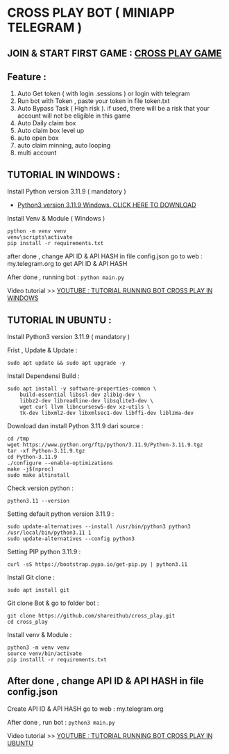 # CROSS PLAY BOT ( MINIAPP TELEGRAM )

## JOIN & START FIRST GAME : [ CROSS PLAY GAME ](https://t.me/cross_play_bot/app?startapp=w03BvSL9)

## Feature :
1. Auto Get token ( with login .sessions ) or login with telegram
2. Run bot with Token , paste your token in file token.txt
3. Auto Bypass Task ( High risk ). if used, there will be a risk that your account will not be eligible in this game
4. Auto Daily claim box
5. Auto claim box level up
6. auto open box
7. auto claim minning, auto looping
8. multi account

## TUTORIAL IN WINDOWS :
Install Python version 3.11.9 ( mandatory )
- [ Python3 version 3.11.9 Windows. CLICK HERE TO DOWNLOAD](https://www.python.org/ftp/python/3.11.9/python-3.11.9-amd64.exe)

Install Venv & Module ( Windows )

```
python -m venv venv
venv\scripts\activate
pip install -r requirements.txt
```

after done , change API ID & API HASH in file config.json
go to web : my.telegram.org
to get API ID & API HASH

After done , running bot : ```python main.py```

Video tutorial >> [YOUTUBE : TUTORIAL RUNNING BOT CROSS PLAY IN WINDOWS](https://youtube.com)


## TUTORIAL IN UBUNTU :
Install Python3 version 3.11.9 ( mandatory )


Frist , Update & Update :
```
sudo apt update && sudo apt upgrade -y
```

Install Dependensi Build :
```
sudo apt install -y software-properties-common \
    build-essential libssl-dev zlib1g-dev \
    libbz2-dev libreadline-dev libsqlite3-dev \
    wget curl llvm libncursesw5-dev xz-utils \
    tk-dev libxml2-dev libxmlsec1-dev libffi-dev liblzma-dev
```

Download dan install Python 3.11.9 dari source :
```
cd /tmp
wget https://www.python.org/ftp/python/3.11.9/Python-3.11.9.tgz
tar -xf Python-3.11.9.tgz
cd Python-3.11.9
./configure --enable-optimizations
make -j$(nproc)
sudo make altinstall
```

Check version python :
```
python3.11 --version
```

Setting default python version 3.11.9 :
```
sudo update-alternatives --install /usr/bin/python3 python3 /usr/local/bin/python3.11 1
sudo update-alternatives --config python3
```

Setting PIP python 3.11.9 :
```
curl -sS https://bootstrap.pypa.io/get-pip.py | python3.11
```

Install Git clone :
```
sudo apt install git
```

Git clone Bot & go to folder bot :
```
git clone https://github.com/shareithub/cross_play.git
cd cross_play
```

Install venv & Module :
```
python3 -m venv venv
source venv/bin/activate
pip installl -r requirements.txt
```

## After done , change API ID & API HASH in file config.json 

Create API ID & API HASH go to web : my.telegram.org

After done , run bot : ```python3 main.py```

Video tutorial >> [YOUTUBE : TUTORIAL RUNNING BOT CROSS PLAY IN UBUNTU](https://youtube.com)

















